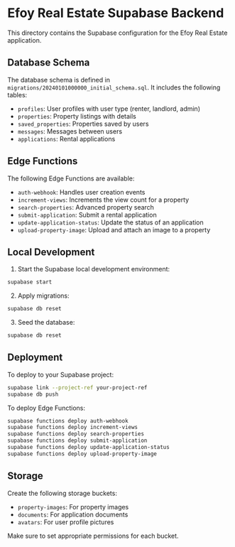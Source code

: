 # Efoy Real Estate Supabase Backend

This directory contains the Supabase configuration for the Efoy Real Estate application.

## Database Schema

The database schema is defined in `migrations/20240101000000_initial_schema.sql`. It includes the following tables:

- `profiles`: User profiles with user type (renter, landlord, admin)
- `properties`: Property listings with details
- `saved_properties`: Properties saved by users
- `messages`: Messages between users
- `applications`: Rental applications

## Edge Functions

The following Edge Functions are available:

- `auth-webhook`: Handles user creation events
- `increment-views`: Increments the view count for a property
- `search-properties`: Advanced property search
- `submit-application`: Submit a rental application
- `update-application-status`: Update the status of an application
- `upload-property-image`: Upload and attach an image to a property

## Local Development

1. Start the Supabase local development environment:

```bash
supabase start
```

2. Apply migrations:

```bash
supabase db reset
```

3. Seed the database:

```bash
supabase db reset
```

## Deployment

To deploy to your Supabase project:

```bash
supabase link --project-ref your-project-ref
supabase db push
```

To deploy Edge Functions:

```bash
supabase functions deploy auth-webhook
supabase functions deploy increment-views
supabase functions deploy search-properties
supabase functions deploy submit-application
supabase functions deploy update-application-status
supabase functions deploy upload-property-image
```

## Storage

Create the following storage buckets:

- `property-images`: For property images
- `documents`: For application documents
- `avatars`: For user profile pictures

Make sure to set appropriate permissions for each bucket.
